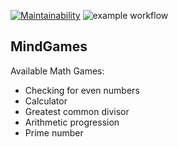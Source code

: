 [![Maintainability](https://api.codeclimate.com/v1/badges/3ed365e50af577090587/maintainability)](https://codeclimate.com/github/opifexM/MindGames/maintainability)
![example workflow](https://github.com/opifexM/MindGames/actions/workflows/main.yml/badge.svg)

## MindGames

Available Math Games:
- Checking for even numbers
- Calculator
- Greatest common divisor
- Arithmetic progression
- Prime number
